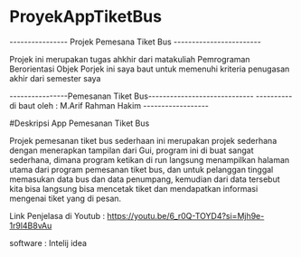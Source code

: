# ProyekAppTiketBus
---------------- Projek Pemesana Tiket Bus ------------------------

Projek ini merupakan tugas ahkhir dari matakuliah Pemrograman Berorientasi Objek
Porjek ini saya baut untuk memenuhi kriteria penugasan akhir dari semester saya


----------------Pemesanan Tiket Bus-----------------------------
---------- di baut oleh : M.Arif Rahman Hakim ------------------

#Deskripsi App Pemesanan Tiket Bus

Projek pemesanan tiket bus sederhaan ini merupakan projek sederhana dengan menerapkan tampilan dari Gui,
program ini di buat sangat sederhana, dimana program ketikan di run langsung menampilkan halaman utama dari program pemesanan tiket bus,
dan untuk pelanggan tinggal memasukan data bus dan data penumpang, kemudian dari data tersebut kita bisa langsung bisa mencetak tiket dan mendapatkan informasi
mengenai tiket yang di pesan.

Link Penjelasa di Youtub : https://youtu.be/6_r0Q-TOYD4?si=Mjh9e-1r9l4B8vAu

software : Intelij idea
